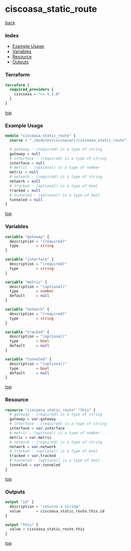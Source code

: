 # ciscoasa_static_route

[back](../ciscoasa.md)

### Index

- [Example Usage](#example-usage)
- [Variables](#variables)
- [Resource](#resource)
- [Outputs](#outputs)

### Terraform

```terraform
terraform {
  required_providers {
    ciscoasa = ">= 1.2.0"
  }
}
```

[top](#index)

### Example Usage

```terraform
module "ciscoasa_static_route" {
  source = "./modules/ciscoasa/r/ciscoasa_static_route"

  # gateway - (required) is a type of string
  gateway = null
  # interface - (required) is a type of string
  interface = null
  # metric - (optional) is a type of number
  metric = null
  # network - (required) is a type of string
  network = null
  # tracked - (optional) is a type of bool
  tracked = null
  # tunneled - (optional) is a type of bool
  tunneled = null
}
```

[top](#index)

### Variables

```terraform
variable "gateway" {
  description = "(required)"
  type        = string
}

variable "interface" {
  description = "(required)"
  type        = string
}

variable "metric" {
  description = "(optional)"
  type        = number
  default     = null
}

variable "network" {
  description = "(required)"
  type        = string
}

variable "tracked" {
  description = "(optional)"
  type        = bool
  default     = null
}

variable "tunneled" {
  description = "(optional)"
  type        = bool
  default     = null
}
```

[top](#index)

### Resource

```terraform
resource "ciscoasa_static_route" "this" {
  # gateway - (required) is a type of string
  gateway = var.gateway
  # interface - (required) is a type of string
  interface = var.interface
  # metric - (optional) is a type of number
  metric = var.metric
  # network - (required) is a type of string
  network = var.network
  # tracked - (optional) is a type of bool
  tracked = var.tracked
  # tunneled - (optional) is a type of bool
  tunneled = var.tunneled
}
```

[top](#index)

### Outputs

```terraform
output "id" {
  description = "returns a string"
  value       = ciscoasa_static_route.this.id
}

output "this" {
  value = ciscoasa_static_route.this
}
```

[top](#index)